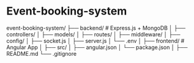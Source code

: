 # Event-booking-system

event-booking-system/
├── backend/                # Express.js + MongoDB
│   ├── controllers/
│   ├── models/
│   ├── routes/
│   ├── middleware/
│   ├── config/
│   ├── socket.js
│   ├── server.js
│   └── .env
│
├── frontend/               # Angular App
│   ├── src/
│   ├── angular.json
│   └── package.json
│
├── README.md
└── .gitignore

